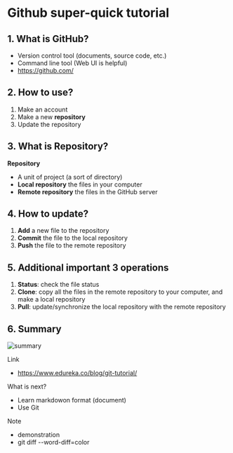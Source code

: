 # Github super-quick tutorial


## 1. What is GitHub?

* Version control tool (documents, source code, etc.)
* Command line tool (Web UI is helpful)
* https://github.com/

## 2. How to use?

1. Make an account
2. Make a new **repository**
3. Update the repository

## 3. What is Repository?

**Repository**
* A unit of project (a sort of directory)
* **Local repository** the files in your computer
* **Remote repository** the files in the GitHub server

## 4. How to update?

1. **Add** a new file to the repository
2. **Commit** the file to the local repository
3. **Push**  the file to the remote repository

## 5. Additional important 3 operations

1. **Status**: check the file status
2. **Clone**: copy all the files in the remote repository to your computer, and make a local repository
3. **Pull**: update/synchronize the local repository with the remote repository

## 6. Summary

![summary](https://d1jnx9ba8s6j9r.cloudfront.net/blog/wp-content/uploads/2016/11/Git-Architechture-Git-Tutorial-Edureka-2.png)

Link
* https://www.edureka.co/blog/git-tutorial/

What is next?
* Learn markdowon format (document)
* Use Git

Note
* demonstration
* git diff --word-diff=color

